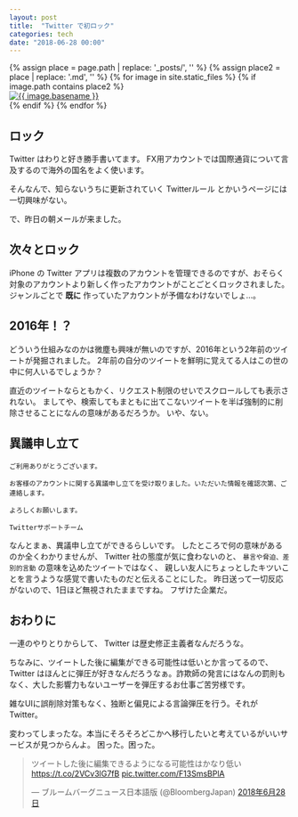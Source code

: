 ```yaml
---
layout: post
title:  "Twitter で初ロック"
categories: tech
date: "2018-06-28 00:00"
---
```


<div class="trim">
{% assign place = page.path | replace: '_posts/', '' %}
{% assign place2 = place | replace: '.md', '' %}
{% for image in site.static_files %}
  {% if image.path contains place2 %}
    <div class="trim__item">
      <a href="{{ site.baseurl }}{{ image.path }}">
        <img class="trim" src="{{ site.baseurl }}{{ image.path }}" alt="{{ image.basename }}">
      </a>
    </div>
  {% endif %}
{% endfor %}
</div>

## ロック

Twitter はわりと好き勝手書いてます。
FX用アカウントでは国際通貨について言及するので海外の国名をよく使います。

そんなんで、知らないうちに更新されていく Twitterルール とかいうページには一切興味がない。

で、昨日の朝メールが来ました。

## 次々とロック

iPhone の Twitter アプリは複数のアカウントを管理できるのですが、おそらく対象のアカウントより新しく作ったアカウントがことごとくロックされました。
ジャンルごとで **既に** 作っていたアカウントが予備なわけないでしょ...。

## 2016年！？

どういう仕組みなのかは微塵も興味が無いのですが、2016年という2年前のツイートが発掘されました。
2年前の自分のツイートを鮮明に覚えてる人はこの世の中に何人いるでしょうか？

直近のツイートならともかく、リクエスト制限のせいでスクロールしても表示されない。
ましてや、検索してもまともに出てこないツイートを半ば強制的に削除させることになんの意味があるだろうか。
いや、ない。

## 異議申し立て

```
ご利用ありがとうございます。

お客様のアカウントに関する異議申し立てを受け取りました。いただいた情報を確認次第、ご連絡します。

よろしくお願いします。

Twitterサポートチーム
```

なんとまぁ、異議申し立てができるらしいです。
したところで何の意味があるのか全くわかりませんが、
Twitter 社の態度が気に食わないのと、
`暴言や脅迫、差別的言動` の意味を込めたツイートではなく、
親しい友人にちょっとしたキツいことを言うような感覚で書いたものだと伝えることにした。
昨日送って一切反応がないので、1日ほど無視されたままですね。
フザけた企業だ。

## おわりに

一連のやりとりからして、 Twitter は歴史修正主義者なんだろうな。

ちなみに、ツイートした後に編集ができる可能性は低いとか言ってるので、Twitter はほんとに弾圧が好きなんだろうなぁ。詐欺師の発言にはなんの罰則もなく、大した影響力もないユーザーを弾圧するお仕事ご苦労様です。

雑なUIに誤削除対策もなく、独断と偏見による言論弾圧を行う。それが Twitter。

変わってしまったな。本当にそろそろどこかへ移行したいと考えているがいいサービスが見つからんよ。
困った。困った。

<blockquote class="twitter-tweet" data-lang="ja"><p lang="ja" dir="ltr">ツイートした後に編集できるようになる可能性はかなり低い <a href="https://t.co/2VCv3lG7fB">https://t.co/2VCv3lG7fB</a> <a href="https://t.co/F13SmsBPlA">pic.twitter.com/F13SmsBPlA</a></p>&mdash; ブルームバーグニュース日本語版 (@BloombergJapan) <a href="https://twitter.com/BloombergJapan/status/1012282255891238912?ref_src=twsrc%5Etfw">2018年6月28日</a></blockquote>
<script async src="https://platform.twitter.com/widgets.js" charset="utf-8"></script>
